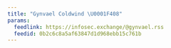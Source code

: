 ```yaml
---
title: "Gynvael Coldwind \U0001F408"
params:
  feedlink: https://infosec.exchange/@gynvael.rss
  feedid: 0b2c6c8a5af63847d1d968ebb15c761b
---
```

